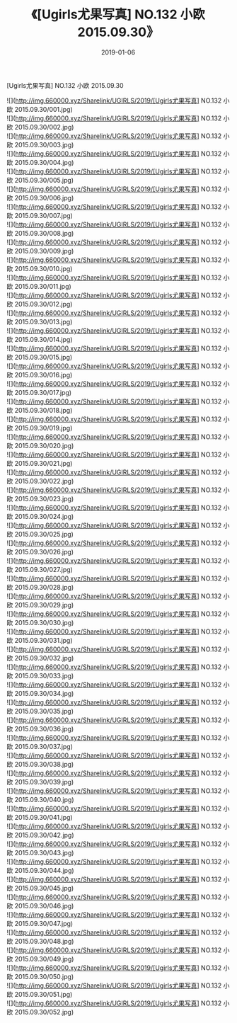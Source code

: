 ﻿---
layout: post
title:  《[Ugirls尤果写真] NO.132 小欧 2015.09.30》
date:   2019-01-06
img: http://img.660000.xyz/Sharelink/UGIRLS/2019/[Ugirls尤果写真] NO.132 小欧 2015.09.30/000.jpg
categories: [美女, 清纯, 唯美]
---

[Ugirls尤果写真] NO.132 小欧 2015.09.30

 ![](http://img.660000.xyz/Sharelink/UGIRLS/2019/[Ugirls尤果写真] NO.132 小欧 2015.09.30/001.jpg) <br>![](http://img.660000.xyz/Sharelink/UGIRLS/2019/[Ugirls尤果写真] NO.132 小欧 2015.09.30/002.jpg) <br>![](http://img.660000.xyz/Sharelink/UGIRLS/2019/[Ugirls尤果写真] NO.132 小欧 2015.09.30/003.jpg) <br>![](http://img.660000.xyz/Sharelink/UGIRLS/2019/[Ugirls尤果写真] NO.132 小欧 2015.09.30/004.jpg) <br>![](http://img.660000.xyz/Sharelink/UGIRLS/2019/[Ugirls尤果写真] NO.132 小欧 2015.09.30/005.jpg) <br>![](http://img.660000.xyz/Sharelink/UGIRLS/2019/[Ugirls尤果写真] NO.132 小欧 2015.09.30/006.jpg) <br>![](http://img.660000.xyz/Sharelink/UGIRLS/2019/[Ugirls尤果写真] NO.132 小欧 2015.09.30/007.jpg) <br>![](http://img.660000.xyz/Sharelink/UGIRLS/2019/[Ugirls尤果写真] NO.132 小欧 2015.09.30/008.jpg) <br>![](http://img.660000.xyz/Sharelink/UGIRLS/2019/[Ugirls尤果写真] NO.132 小欧 2015.09.30/009.jpg) <br>![](http://img.660000.xyz/Sharelink/UGIRLS/2019/[Ugirls尤果写真] NO.132 小欧 2015.09.30/010.jpg) <br>![](http://img.660000.xyz/Sharelink/UGIRLS/2019/[Ugirls尤果写真] NO.132 小欧 2015.09.30/011.jpg) <br>![](http://img.660000.xyz/Sharelink/UGIRLS/2019/[Ugirls尤果写真] NO.132 小欧 2015.09.30/012.jpg) <br>![](http://img.660000.xyz/Sharelink/UGIRLS/2019/[Ugirls尤果写真] NO.132 小欧 2015.09.30/013.jpg) <br>![](http://img.660000.xyz/Sharelink/UGIRLS/2019/[Ugirls尤果写真] NO.132 小欧 2015.09.30/014.jpg) <br>![](http://img.660000.xyz/Sharelink/UGIRLS/2019/[Ugirls尤果写真] NO.132 小欧 2015.09.30/015.jpg) <br>![](http://img.660000.xyz/Sharelink/UGIRLS/2019/[Ugirls尤果写真] NO.132 小欧 2015.09.30/016.jpg) <br>![](http://img.660000.xyz/Sharelink/UGIRLS/2019/[Ugirls尤果写真] NO.132 小欧 2015.09.30/017.jpg) <br>![](http://img.660000.xyz/Sharelink/UGIRLS/2019/[Ugirls尤果写真] NO.132 小欧 2015.09.30/018.jpg) <br>![](http://img.660000.xyz/Sharelink/UGIRLS/2019/[Ugirls尤果写真] NO.132 小欧 2015.09.30/019.jpg) <br>![](http://img.660000.xyz/Sharelink/UGIRLS/2019/[Ugirls尤果写真] NO.132 小欧 2015.09.30/020.jpg) <br>![](http://img.660000.xyz/Sharelink/UGIRLS/2019/[Ugirls尤果写真] NO.132 小欧 2015.09.30/021.jpg) <br>![](http://img.660000.xyz/Sharelink/UGIRLS/2019/[Ugirls尤果写真] NO.132 小欧 2015.09.30/022.jpg) <br>![](http://img.660000.xyz/Sharelink/UGIRLS/2019/[Ugirls尤果写真] NO.132 小欧 2015.09.30/023.jpg) <br>![](http://img.660000.xyz/Sharelink/UGIRLS/2019/[Ugirls尤果写真] NO.132 小欧 2015.09.30/024.jpg) <br>![](http://img.660000.xyz/Sharelink/UGIRLS/2019/[Ugirls尤果写真] NO.132 小欧 2015.09.30/025.jpg) <br>![](http://img.660000.xyz/Sharelink/UGIRLS/2019/[Ugirls尤果写真] NO.132 小欧 2015.09.30/026.jpg) <br>![](http://img.660000.xyz/Sharelink/UGIRLS/2019/[Ugirls尤果写真] NO.132 小欧 2015.09.30/027.jpg) <br>![](http://img.660000.xyz/Sharelink/UGIRLS/2019/[Ugirls尤果写真] NO.132 小欧 2015.09.30/028.jpg) <br>![](http://img.660000.xyz/Sharelink/UGIRLS/2019/[Ugirls尤果写真] NO.132 小欧 2015.09.30/029.jpg) <br>![](http://img.660000.xyz/Sharelink/UGIRLS/2019/[Ugirls尤果写真] NO.132 小欧 2015.09.30/030.jpg) <br>![](http://img.660000.xyz/Sharelink/UGIRLS/2019/[Ugirls尤果写真] NO.132 小欧 2015.09.30/031.jpg) <br>![](http://img.660000.xyz/Sharelink/UGIRLS/2019/[Ugirls尤果写真] NO.132 小欧 2015.09.30/032.jpg) <br>![](http://img.660000.xyz/Sharelink/UGIRLS/2019/[Ugirls尤果写真] NO.132 小欧 2015.09.30/033.jpg) <br>![](http://img.660000.xyz/Sharelink/UGIRLS/2019/[Ugirls尤果写真] NO.132 小欧 2015.09.30/034.jpg) <br>![](http://img.660000.xyz/Sharelink/UGIRLS/2019/[Ugirls尤果写真] NO.132 小欧 2015.09.30/035.jpg) <br>![](http://img.660000.xyz/Sharelink/UGIRLS/2019/[Ugirls尤果写真] NO.132 小欧 2015.09.30/036.jpg) <br>![](http://img.660000.xyz/Sharelink/UGIRLS/2019/[Ugirls尤果写真] NO.132 小欧 2015.09.30/037.jpg) <br>![](http://img.660000.xyz/Sharelink/UGIRLS/2019/[Ugirls尤果写真] NO.132 小欧 2015.09.30/038.jpg) <br>![](http://img.660000.xyz/Sharelink/UGIRLS/2019/[Ugirls尤果写真] NO.132 小欧 2015.09.30/039.jpg) <br>![](http://img.660000.xyz/Sharelink/UGIRLS/2019/[Ugirls尤果写真] NO.132 小欧 2015.09.30/040.jpg) <br>![](http://img.660000.xyz/Sharelink/UGIRLS/2019/[Ugirls尤果写真] NO.132 小欧 2015.09.30/041.jpg) <br>![](http://img.660000.xyz/Sharelink/UGIRLS/2019/[Ugirls尤果写真] NO.132 小欧 2015.09.30/042.jpg) <br>![](http://img.660000.xyz/Sharelink/UGIRLS/2019/[Ugirls尤果写真] NO.132 小欧 2015.09.30/043.jpg) <br>![](http://img.660000.xyz/Sharelink/UGIRLS/2019/[Ugirls尤果写真] NO.132 小欧 2015.09.30/044.jpg) <br>![](http://img.660000.xyz/Sharelink/UGIRLS/2019/[Ugirls尤果写真] NO.132 小欧 2015.09.30/045.jpg) <br>![](http://img.660000.xyz/Sharelink/UGIRLS/2019/[Ugirls尤果写真] NO.132 小欧 2015.09.30/046.jpg) <br>![](http://img.660000.xyz/Sharelink/UGIRLS/2019/[Ugirls尤果写真] NO.132 小欧 2015.09.30/047.jpg) <br>![](http://img.660000.xyz/Sharelink/UGIRLS/2019/[Ugirls尤果写真] NO.132 小欧 2015.09.30/048.jpg) <br>![](http://img.660000.xyz/Sharelink/UGIRLS/2019/[Ugirls尤果写真] NO.132 小欧 2015.09.30/049.jpg) <br>![](http://img.660000.xyz/Sharelink/UGIRLS/2019/[Ugirls尤果写真] NO.132 小欧 2015.09.30/050.jpg) <br>![](http://img.660000.xyz/Sharelink/UGIRLS/2019/[Ugirls尤果写真] NO.132 小欧 2015.09.30/051.jpg) <br>![](http://img.660000.xyz/Sharelink/UGIRLS/2019/[Ugirls尤果写真] NO.132 小欧 2015.09.30/052.jpg) <br>